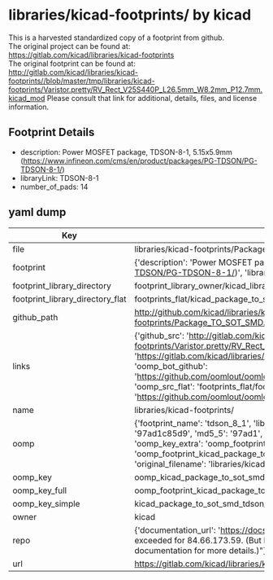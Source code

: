 # libraries/kicad-footprints/ by kicad  
This is a harvested standardized copy of a footprint from github.  
The original project can be found at:  
https://gitlab.com/kicad/libraries/kicad-footprints  
The original footprint can be found at:
http://gitlab.com/kicad/libraries/kicad-footprints//blob/master/tmp/libraries/kicad-footprints/Varistor.pretty/RV_Rect_V25S440P_L26.5mm_W8.2mm_P12.7mm.kicad_mod
Please consult that link for additional, details, files, and license information.  
## Footprint Details
* description: Power MOSFET package, TDSON-8-1, 5.15x5.9mm (https://www.infineon.com/cms/en/product/packages/PG-TDSON/PG-TDSON-8-1/)  
* libraryLink: TDSON-8-1  
* number_of_pads: 14  
## yaml dump  
| Key | Value |  
| --- | --- |  
| file | libraries/kicad-footprints/Package_TO_SOT_SMD.pretty/TDSON-8-1.kicad_mod |  
| footprint | {'description': 'Power MOSFET package, TDSON-8-1, 5.15x5.9mm (https://www.infineon.com/cms/en/product/packages/PG-TDSON/PG-TDSON-8-1/)', 'libraryLink': 'TDSON-8-1', 'number_of_pads': 14} |  
| footprint_library_directory | footprint_library_owner/kicad_libraries/kicad-footprints/ |  
| footprint_library_directory_flat | footprints_flat/kicad_package_to_sot_smd_tdson_8_1/working |  
| github_path | http://github.com/kicad/libraries/kicad-footprints//blob/master/tmp/libraries/kicad-footprints/Package_TO_SOT_SMD.pretty/TDSON-8-1.kicad_mod |  
| links | {'github_src': 'http://gitlab.com/kicad/libraries/kicad-footprints//blob/master/tmp/libraries/kicad-footprints/Varistor.pretty/RV_Rect_V25S440P_L26.5mm_W8.2mm_P12.7mm.kicad_mod', 'github_src_repo': 'https://gitlab.com/kicad/libraries/kicad-footprints', 'oomp_bot': 'footprints/kicad_package_to_sot_smd_tdson_8_1/working', 'oomp_bot_github': 'https://github.com/oomlout/oomlout_oomp_footprint_bot/tree/main/footprints/kicad_package_to_sot_smd_tdson_8_1/working', 'oomp_src_flat': 'footprints_flat/footprints_flat/kicad_package_to_sot_smd_tdson_8_1/working', 'oomp_src_flat_github': 'https://github.com/oomlout/oomlout_oomp_footprint_src/tree/main/footprints_flat/kicad_package_to_sot_smd_tdson_8_1/working'} |  
| name | libraries/kicad-footprints/ |  
| oomp | {'footprint_name': 'tdson_8_1', 'library_name': 'package_to_sot_smd', 'md5': '97ad1c85d91ec9343948d6f279b018e1', 'md5_10': '97ad1c85d9', 'md5_5': '97ad1', 'md5_6': '97ad1c', 'oomp_key': 'oomp_kicad_package_to_sot_smd_tdson_8_1', 'oomp_key_extra': 'oomp_footprint_kicad_package_to_sot_smd_tdson_8_1', 'oomp_key_full': 'oomp_footprint_kicad_package_to_sot_smd_tdson_8_1_97ad1c', 'oomp_key_simple': 'kicad_package_to_sot_smd_tdson_8_1', 'original_filename': 'libraries/kicad-footprints/Package_TO_SOT_SMD.pretty/TDSON-8-1.kicad_mod', 'owner_name': 'kicad'} |  
| oomp_key | oomp_kicad_package_to_sot_smd_tdson_8_1 |  
| oomp_key_full | oomp_footprint_kicad_package_to_sot_smd_tdson_8_1 |  
| oomp_key_simple | kicad_package_to_sot_smd_tdson_8_1 |  
| owner | kicad |  
| repo | {'documentation_url': 'https://docs.github.com/rest/overview/resources-in-the-rest-api#rate-limiting', 'message': "API rate limit exceeded for 84.66.173.59. (But here's the good news: Authenticated requests get a higher rate limit. Check out the documentation for more details.)"} |  
| url | https://gitlab.com/kicad/libraries/kicad-footprints |  

